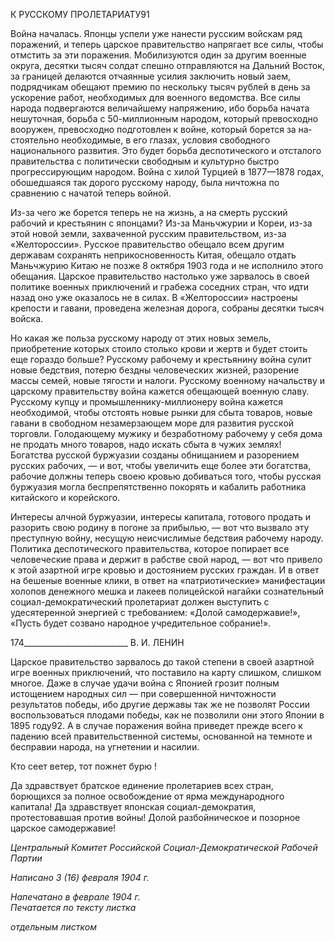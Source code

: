 К РУССКОМУ ПРОЛЕТАРИАТУ91

Война началась. Японцы успели уже нанести русским войскам ряд поражений, и те­перь царское правительство напрягает все силы, чтобы отмстить за эти поражения. Мо­билизуются один за другим военные округа, десятки тысяч солдат спешно отправляют­ся на Дальний Восток, за границей делаются отчаянные усилия заключить новый заем, подрядчикам обещают премию по нескольку тысяч рублей в день за ускорение работ, необходимых для военного ведомства. Все силы народа подвергаются величайшему напряжению, ибо борьба начата нешуточная, борьба с 50-миллионным народом, кото­рый превосходно вооружен, превосходно подготовлен к войне, который борется за на­стоятельно необходимые, в его глазах, условия свободного национального развития. Это будет борьба деспотического и отсталого правительства с политически свободным и культурно быстро прогрессирующим народом. Война с хилой Турцией в 1877—1878 годах, обошедшаяся так дорого русскому народу, была ничтожна по сравнению с нача­той теперь войной.

Из-за чего же борется теперь не на жизнь, а на смерть русский рабочий и крестьянин с японцами? Из-за Маньчжурии и Кореи, из-за этой новой земли, захваченной русским правительством, из-за «Желтороссии». Русское правительство обещало всем другим державам сохранять неприкосновенность Китая, обещало отдать Маньчжурию Китаю не позже 8 октября 1903 года и не исполнило этого обещания. Царское правительство настолько уже зарвалось в своей политике военных приключений и грабежа соседних стран, что идти назад оно уже ока­залось не в силах. В «Желтороссии» настроены крепости и гавани, проведена железная дорога, собраны десятки тысяч войска.

Но какая же польза русскому народу от этих новых земель, приобретение которых стоило столько крови и жертв и будет стоить еще гораздо больше? Русскому рабочему и крестьянину война сулит новые бедствия, потерю бездны человеческих жизней, разо­рение массы семей, новые тягости и налоги. Русскому военному начальству и царскому правительству война кажется обещающей военную славу. Русскому купцу и промыш­леннику-миллионеру война кажется необходимой, чтобы отстоять новые рынки для сбыта товаров, новые гавани в свободном незамерзающем море для развития русской торговли. Голодающему мужику и безработному рабочему у себя дома не продать мно­го товаров, надо искать сбыта в чужих землях! Богатства русской буржуазии созданы обнищанием и разорением русских рабочих, — и вот, чтобы увеличить еще более эти богатства, рабочие должны теперь своею кровью добиваться того, чтобы русская бур­жуазия могла беспрепятственно покорять и кабалить работника китайского и корейско­го.

Интересы алчной буржуазии, интересы капитала, готового продать и разорить свою родину в погоне за прибылью, — вот что вызвало эту преступную войну, несущую не­исчислимые бедствия рабочему народу. Политика деспотического правительства, кото­рое попирает все человеческие права и держит в рабстве свой народ, — вот что привело к этой азартной игре кровью и достоянием русских граждан. И в ответ на бешеные во­енные клики, в ответ на «патриотические» манифестации холопов денежного мешка и лакеев полицейской нагайки сознательный социал-демократический пролетариат дол­жен выступить с удесятеренной энергией с требованием: «Долой самодержавие!», «Пусть будет созвано народное учредительное собрание!».

  

174__________________________ В. И. ЛЕНИН

Царское правительство зарвалось до такой степени в своей азартной игре военных приключений, что поставило на карту слишком, слишком многое. Даже в случае удачи война с Японией грозит полным истощением народных сил — при совершенной ни­чтожности результатов победы, ибо другие державы так же не позволят России вос­пользоваться плодами победы, как не позволили они этого Японии в 1895 году92. А в случае поражения война приведет прежде всего к падению всей правительственной системы, основанной на темноте и бесправии народа, на угнетении и насилии.

Кто сеет ветер, тот пожнет бурю !

Да здравствует братское единение пролетариев всех стран, борющихся за полное ос­вобождение от ярма международного капитала! Да здравствует японская социал-демократия, протестовавшая против войны! Долой разбойническое и позорное царское самодержавие!

_Центральный Комитет Российской Социал-Демократической Рабочей Партии_

_Написано 3 (16) февраля 1904 г._

_Напечатано в феврале 1904 г.                                                        Печатается по тексту листка_

_отдельным листком_